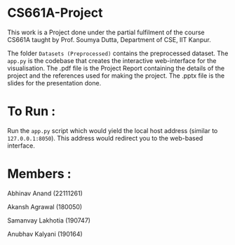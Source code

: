 # CS661A-Project

This work is a Project done under the partial fulfilment of the course CS661A taught by Prof. Soumya Dutta, Department of CSE, IIT Kanpur.

The folder ```Datasets (Preprocessed)``` contains the preprocessed dataset. The ```app.py``` is the codebase that creates the interactive web-interface for the visualisation. The .pdf file is the Project Report containing the details of the project and the references used for making the project. The .pptx file is the slides for the presentation done. 

# To Run :

Run the ```app.py``` script which would yield the local host address (similar to ```127.0.0.1:8050```). This address would redirect you to the web-based interface. 


# Members :

Abhinav Anand (22111261)

Akansh Agrawal (180050)

Samanvay Lakhotia (190747)

Anubhav Kalyani (190164)
